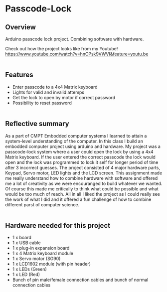 # Passcode-Lock

## Overview
Arduino passcode lock project. Combining software with hardware. 

Check out how the project looks like from my Youtube!
https://www.youtube.com/watch?v=hnCPsk9VWVI&feature=youtu.be
<br></br>
## Features

* Enter passcode to a 4x4 Matrix keyboard
* Lights for valid and invalid attemps
* Get the lock to open by motor if correct password
* Possibility to reset password
<br></br>
## Reflective summary

As a part of CMPT Embodded computer systems I learned to attain a system-level understanding of the computer. In this class I build an embodded computer project using arduino and hardware. My project was a passcode-lock system where a user could open the lock by using a 4x4 Matrix keyboard. If the user entered the correct passcode the lock would open and the lock was programmed to lock it self for longer period of time after 3 incorrect guesses. The project consisted of 4 major hardware parts, Keypad, Servo motor, LED lights and the LCD screen. This assignment made me really understand how to combine hardware with software and offered me a lot of creativity as we were encouranged to build whatever we wanted. Of course this made me critically to think what could be possible and what would be too much of reach. All in all I liked the project as I could really see the work of what I did and it offered a fun challenge of how to combine different parst of computer science.
<br></br>
## Hardware needed for this project

* 1 x board
* 1 x USB cable 
* 1 x plug-in expansion board
* 1 x 4 Matrix keyboard module
* 1 x Servo motor (SG90)
* 1 x LCD1602 module (with pin header)
* 1 x LEDs (Green) 
* 1 x LED (Red)
* Bunch of pin male/female connection cables and bunch of normal connection cables


